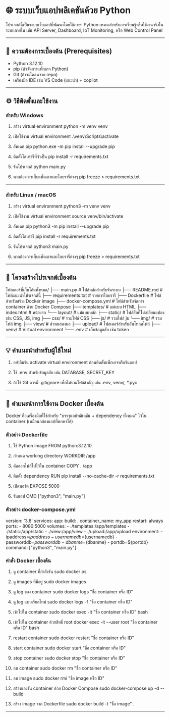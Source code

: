 # 🌐 ระบบเว็บแอปพลิเคชันด้วย Python

โปรเจกต์นี้เป็นระบบเว็บแอปที่พัฒนาโดยใช้ภาษา Python เหมาะสำหรับการเรียนรู้หรือใช้งานจริงในระบบภายใน เช่น API Server, Dashboard, IoT Monitoring, หรือ Web Control Panel

---

## 🔧 ความต้องการเบื้องต้น (Prerequisites)

- Python 3.12.10
- pip (ตัวจัดการแพ็กเกจ Python)
- Git (ถ้าจะโคลนจาก repo)
- เครื่องมือ IDE เช่น VS Code (แนะนำ) + copilot

---

## ⚙️ วิธีติดตั้งและใช้งาน

### สำหรับ Windows

1. สร้าง virtual environment
python -m venv venv

2. เปิดใช้งาน virtual environment
.\venv\Scripts\activate

3. อัพเดต pip
python.exe -m pip install --upgrade pip

4. ติดตั้งไลบรารีที่จำเป็น
pip install -r requirements.txt

5. รันโปรเจกต์
python main.py

6. หากต้องการเก็บแพ็คเกจและไลบรารี่ต่างๆ
pip freeze > requirements.txt

---

### สำหรับ Linux / macOS


1. สร้าง virtual environment
python3 -m venv venv

2. เปิดใช้งาน virtual environment
source venv/bin/activate

3. อัพเดต pip
python3 -m pip install --upgrade pip

4. ติดตั้งไลบรารี
pip install -r requirements.txt

5. รันโปรเจกต์
python3 main.py

6. หากต้องการเก็บแพ็คเกจและไลบรารี่ต่างๆ
pip freeze > requirements.txt

---

## 📂 โครงสร้างโปรเจกต์เบื้องต้น


โฟลเดอร์ที่เก็บโค้ดทั้งหมด/
├── main.py                 # ไฟล์หลักสำหรับรันระบบ
├── README.md               # ไฟล์แนะนำโปรเจกต์นี้
├── requirements.txt        # รายการไลบรารี
├── Dockerfile              # ไฟล์สำหรับสร้าง Docker image
├── docker-compose.yml      # ไฟล์สำหรับจัดการ container ด้วย Docker Compose
├── templates/              # แม่แบบ HTML
    ├── index.html          # หน้าแรก
    └── layout/             # แม่แบบหลัก
├── static/                 # ไฟล์สื่อที่ไม่เปลี่ยนแปลง เช่น CSS, JS, img
    ├── css/                # รวมไฟล์ CSS
    ├── js/                 # รวมไฟล์ js
    └── img/                # รวมไฟล์ img
├── view/                   # ส่วนแสดงผล
├── upload/                 # โฟลเดอร์สำหรับอัพโหลดไฟล์
├── venv/                   # Virtual environment
└── .env                    # เก็บข้อมูลลับ เช่น token

---

## 💡 คำแนะนำสำหรับผู้ใช้ใหม่

1. อย่าลืมรัน activate virtual environment ก่อนติดตั้งแพ็กเกจหรือรันแอป

2. ใช้ .env สำหรับข้อมูลลับ เช่น DATABASE, SECRET_KEY

3. ถ้าใช้ Git ควรมี .gitignore เพื่อไม่รวมไฟล์สำคัญ เช่น .env, venv/, *.pyc

---

## 🐋 คำแนะนำการใช้งาน Docker เบื้องต้น

Docker คือเครื่องมือที่ใช้สำหรับ "บรรจุแอปพลิเคชัน + dependency ทั้งหมด" ไว้ใน container (เหมือนกล่องแอปที่พกพาได้)

### ตัวอย่าง Dockerfile

1. ใช้ Python image
FROM python:3.12.10

2. กำหนด working directory
WORKDIR /app

3. คัดลอกไฟล์ไปไว้ใน container
COPY . /app

4. ติดตั้ง dependency
RUN pip install --no-cache-dir -r requirements.txt

5. เปิดพอร์ต
EXPOSE 5000

6. รันแอป
CMD ["python3", "main.py"]

### ตัวอย่าง docker-compose.yml

version: '3.8'
services:
  app:
    build: .
    container_name: my_app
    restart: always
    ports:
      - 8080:5000
    volumes:
        - ./templates:/app/templates
        - ./static:/app/static
        - ./view:/app/view
        - ./upload:/app/upload
    environment:
      - ipaddress=${ipaddress}
      - usernamedb=${usernamedb}
      - passworddb=${passworddb}
      - dbanme=${dbanme}
      - portdb=${portdb}
    command: ["python3", "main.py"]

### คำสั่ง Docker เบื้องต้น

1. ดู container ที่กำลังรัน
sudo docker ps

2. ดู images ที่มีอยู่
sudo docker images

3. ดู log ของ container
sudo docker logs "ชื่อ container หรือ ID"

4. ดู log แบบเรียลไทม์
sudo docker logs -f "ชื่อ container หรือ ID"

5. เข้าไปใน container
sudo docker exec -it "ชื่อ container หรือ ID" bash

6. เข้าไปใน container ด้วยสิทธิ์ root
docker exec -it --user root "ชื่อ container หรือ ID" bash

6. restart container
sudo docker restart "ชื่อ container หรือ ID"

7. start container
sudo docker start "ชื่อ container หรือ ID"

8. stop container
sudo docker stop "ชื่อ container หรือ ID"

9. ลบ container
sudo docker rm "ชื่อ container หรือ ID"

10. ลบ image
sudo docker rmi "ชื่อ image หรือ ID"

11. สร้างและรัน container ด้วย Docker Compose
sudo docker-compose up -d --build

12. สร้าง image จาก Dockerfile
sudo docker build -t "ชื่อ image" .

---